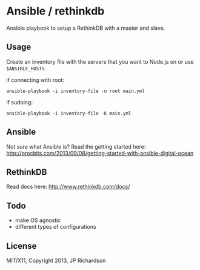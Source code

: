 Ansible / rethinkdb
====================

Ansible playbook to setup a RethinkDB with a master and slave.



Usage
-----

Create an inventory file with the servers that you want to Node.js on or use `$ANSIBLE_HOSTS`.

if connecting with root:

    ansible-playbook -i inventory-file -u root main.yml

if sudoing:

    ansible-playbook -i inventory-file -K main.yml



Ansible
-------

Not sure what Ansible is? Read the getting started here: http://procbits.com/2013/09/08/getting-started-with-ansible-digital-ocean


RethinkDB
---------

Read docs here: http://www.rethinkdb.com/docs/



Todo
----

- make OS agnostic
- different types of configurations



License
-------

MIT/X11, Copyright 2013, JP Richardson